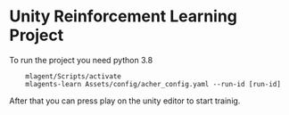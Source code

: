 # Unity Reinforcement Learning Project

To run the project you need python 3.8

```
    mlagent/Scripts/activate
    mlagents-learn Assets/config/acher_config.yaml --run-id [run-id]
```

After that you can press play on the unity editor to start trainig.